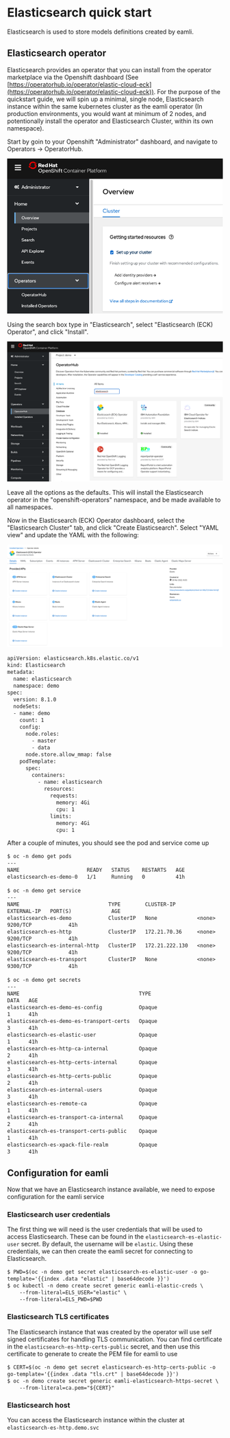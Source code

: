 # Elasticsearch quick start
Elasticsearch is used to store models definitions created by eamli.

## Elasticsearch operator
Elasticsearch provides an operator that you can install from the operator marketplace via the Openshift dashboard (See [https://operatorhub.io/operator/elastic-cloud-eck](https://operatorhub.io/operator/elastic-cloud-eck)).
For the purpose of the quickstart guide, we will spin up a minimal, single node, Elasticsearch instance within the same kubernetes cluster as the eamli operator (In production environments, you would want at minimum of 2 nodes, and potentionally install the operator and Elasticsearch Cluster, within its own namespace).

Start by goin to your Openshift "Administrator" dashboard, and navigate to Operators -> OperatorHub.

![Admin Console](/imgs/elasticsearch/overview.png)

Using the search box type in "Elasticsearch", select "Elasticsearch (ECK) Operator", and click "Install".

![Operator Hub](/imgs/elasticsearch/operatorhub.png)

Leave all the options as the defaults. This will install the Elasticsearch operator in the "openshift-operators" namespace, and be made available to all namespaces.

Now in the Elasticsearch (ECK) Operator dashboard, select the "Elasticsearch Cluster" tab, and click "Create Elasticsearch". Select "YAML view" and update the YAML with the following:

![Operator Dashboard](/imgs/elasticsearch/dashboard.png)

    apiVersion: elasticsearch.k8s.elastic.co/v1
    kind: Elasticsearch
    metadata:
      name: elasticsearch
      namespace: demo
    spec:
      version: 8.1.0
      nodeSets:
      - name: demo
        count: 1
        config:
          node.roles:
            - master
            - data
          node.store.allow_mmap: false
        podTemplate:
          spec:
            containers:
              - name: elasticsearch
                resources:
                  requests:
                    memory: 4Gi
                    cpu: 1
                  limits:
                    memory: 4Gi
                    cpu: 1

After a couple of minutes, you should see the pod and service come up

    $ oc -n demo get pods
    ---
    NAME                      READY   STATUS    RESTARTS   AGE
    elasticsearch-es-demo-0   1/1     Running   0          41h

    $ oc -n demo get service
    ---
    NAME                             TYPE        CLUSTER-IP       EXTERNAL-IP   PORT(S)             AGE
    elasticsearch-es-demo            ClusterIP   None             <none>        9200/TCP            41h
    elasticsearch-es-http            ClusterIP   172.21.70.36     <none>        9200/TCP            41h
    elasticsearch-es-internal-http   ClusterIP   172.21.222.130   <none>        9200/TCP            41h
    elasticsearch-es-transport       ClusterIP   None             <none>        9300/TCP            41h

    $ oc -n demo get secrets
    ---
    NAME                                       TYPE                                  DATA   AGE
    elasticsearch-es-demo-es-config            Opaque                                1      41h
    elasticsearch-es-demo-es-transport-certs   Opaque                                3      41h
    elasticsearch-es-elastic-user              Opaque                                1      41h
    elasticsearch-es-http-ca-internal          Opaque                                2      41h
    elasticsearch-es-http-certs-internal       Opaque                                3      41h
    elasticsearch-es-http-certs-public         Opaque                                2      41h
    elasticsearch-es-internal-users            Opaque                                3      41h
    elasticsearch-es-remote-ca                 Opaque                                1      41h
    elasticsearch-es-transport-ca-internal     Opaque                                2      41h
    elasticsearch-es-transport-certs-public    Opaque                                1      41h
    elasticsearch-es-xpack-file-realm          Opaque                                3      41h

## Configuration for eamli

Now that we have an Elasticsearch instance available, we need to expose configuration for the eamli service

### Elasticsearch user credentials

The first thing we will need is the user credentials that will be used to access Elasticsearch. These can be found in the `elasticsearch-es-elastic-user` secret.
By default, the username will be `elastic`. Using these credentials, we can then create the eamli secret for connecting to Elasticsearch.

    $ PWD=$(oc -n demo get secret elasticsearch-es-elastic-user -o go-template='{{index .data "elastic" | base64decode }}')
    $ oc kubectl -n demo create secret generic eamli-elastic-creds \
        --from-literal=ELS_USER="elastic" \
        --from-literal=ELS_PWD=$PWD

### Elasticsearch TLS certificates

The Elasticsearch instance that was created by the operator will use self signed certificates for handling TLS communication.
You can find certificate in the `elasticsearch-es-http-certs-public` secret, and then use this certificate to generate to create the PEM file for eamli to use

    $ CERT=$(oc -n demo get secret elasticsearch-es-http-certs-public -o go-template='{{index .data "tls.crt" | base64decode }}')
    $ oc -n demo create secret generic eamli-elasticsearch-https-secret \
        --from-literal=ca.pem="${CERT}"

### Elasticsearch host
You can access the Elasticsearch instance within the cluster at `elasticsearch-es-http.demo.svc`

